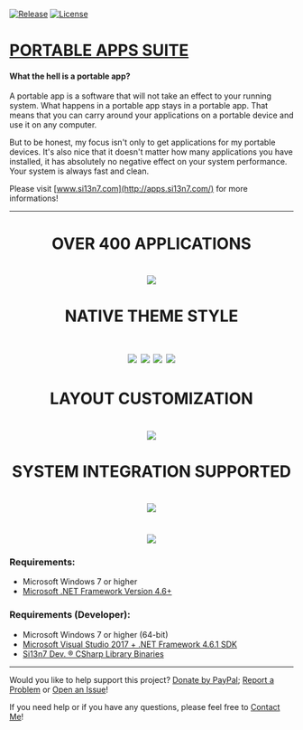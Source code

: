 [![Release](https://img.shields.io/badge/Release-v18.3.17-brightgreen.svg?style=plastic)](https://github.com/Si13n7/PortableAppsSuite/releases/latest) [![License](https://img.shields.io/badge/License-GNU%20GPL%20v3.0-blue.svg?style=plastic)](https://github.com/Si13n7/PortableAppsSuite/blob/master/LICENSE.txt)

# [PORTABLE APPS SUITE](http://apps.suite.si13n7.com/)

#### What the hell is a portable app?

A portable app is a software that will not take an effect to your running system. What happens in a portable app stays in a portable app. That means that you can carry around your applications on a portable device and use it on any computer.

But to be honest, my focus isn't only to get applications for my portable devices. It's also nice that it doesn't matter how many applications you have installed, it has absolutely no negative effect on your system performance. Your system is always fast and clean.

Please visit [www.si13n7.com](http://apps.si13n7.com/) for more informations!
***
<h1 align="center">OVER 400 APPLICATIONS</h1>
<h1 align="center"><img src="https://github.com/Si13n7/PortableAppsSuite/raw/master/.images/PREVIEW00.png"></h1>

<h1 align="center">NATIVE THEME STYLE</h1>
<h1 align="center"><img  src="https://github.com/Si13n7/PortableAppsSuite/raw/master/.images/PREVIEW01.png"> <img src="https://github.com/Si13n7/PortableAppsSuite/raw/master/.images/PREVIEW03.png">
<img src="https://github.com/Si13n7/PortableAppsSuite/raw/master/.images/PREVIEW04.png"> <img src="https://github.com/Si13n7/PortableAppsSuite/raw/master/.images/PREVIEW02.png"></h1>

<h1 align="center">LAYOUT CUSTOMIZATION</h1>
<h1 align="center"><img src="https://github.com/Si13n7/PortableAppsSuite/raw/master/.images/PREVIEW05.png"></h1>

<h1 align="center">SYSTEM INTEGRATION SUPPORTED</h1>
<h1 align="center"><img src="https://github.com/Si13n7/PortableAppsSuite/raw/master/.images/PREVIEW06.png"></h1>
<h1 align="center"><img src="https://github.com/Si13n7/PortableAppsSuite/raw/master/.images/PREVIEW07.png"></h1>

### Requirements:
- Microsoft Windows 7 or higher
- [Microsoft .NET Framework Version 4.6+](https://www.microsoft.com/download/details.aspx?id=48130)

### Requirements (Developer):
- Microsoft Windows 7 or higher (64-bit)
- [Microsoft Visual Studio 2017 + .NET Framework 4.6.1 SDK](https://www.visualstudio.com/downloads/)
- [Si13n7 Dev. ® CSharp Library Binaries](https://github.com/Si13n7/SilDev.CSharpLib/)

***

Would you like to help support this project? [Donate by PayPal](http://donate.si13n7.com/); [Report a Problem](https://support.si13n7.com/) or [Open an Issue](https://github.com/Si13n7/PortableAppsSuite/issues/new)!

If you need help or if you have any questions, please feel free to [Contact Me](http://contact.si13n7.com/)!